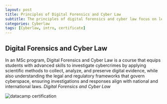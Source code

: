 ```yaml
---
layout: post
title: Principles of Digital Forensics and Cyber Law
subtitle: The principles of digital forensics and cyber law focus on legally sound methods of collecting, preserving, analyzing, and presenting digital evidence while ensuring compliance with laws that govern cybercrimes and digital rights.
categories: Cyberlaw
tags: [Cyberlaw, intro, certificate]
---
```


## Digital Forensics and Cyber Law

In an MSc program, Digital Forensics and Cyber Law is a course that equips students with advanced skills to investigate cybercrimes by applying scientific methods to collect, analyze, and preserve digital evidence, while also understanding the legal and regulatory frameworks that govern cyberspace, ensuring investigations and responses align with national and international laws. *Digital Forensics and Cyber Law*


![datacamp certification](/assets/images/banners/datacamp_certificate_dummy.jpg)
